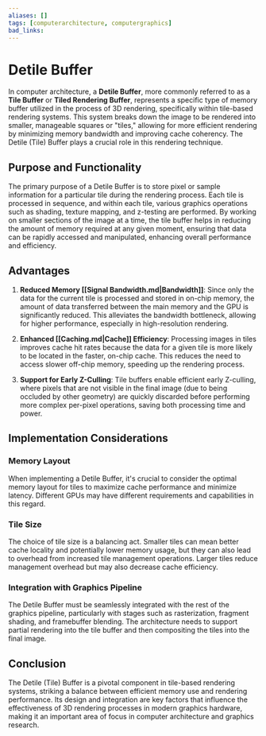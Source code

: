 ```yaml
---
aliases: []
tags: [computerarchitecture, computergraphics]
bad_links:
---
```

# Detile Buffer

In computer architecture, a **Detile Buffer**, more commonly referred to as a **Tile Buffer** or **Tiled Rendering Buffer**, represents a specific type of memory buffer utilized in the process of 3D rendering, specifically within tile-based rendering systems. This system breaks down the image to be rendered into smaller, manageable squares or "tiles," allowing for more efficient rendering by minimizing memory bandwidth and improving cache coherency. The Detile (Tile) Buffer plays a crucial role in this rendering technique.

## Purpose and Functionality

The primary purpose of a Detile Buffer is to store pixel or sample information for a particular tile during the rendering process. Each tile is processed in sequence, and within each tile, various graphics operations such as shading, texture mapping, and z-testing are performed. By working on smaller sections of the image at a time, the tile buffer helps in reducing the amount of memory required at any given moment, ensuring that data can be rapidly accessed and manipulated, enhancing overall performance and efficiency.

## Advantages

1. **Reduced Memory [[Signal Bandwidth.md|Bandwidth]]**: Since only the data for the current tile is processed and stored in on-chip memory, the amount of data transferred between the main memory and the GPU is significantly reduced. This alleviates the bandwidth bottleneck, allowing for higher performance, especially in high-resolution rendering.
   
2. **Enhanced [[Caching.md|Cache]] Efficiency**: Processing images in tiles improves cache hit rates because the data for a given tile is more likely to be located in the faster, on-chip cache. This reduces the need to access slower off-chip memory, speeding up the rendering process.

3. **Support for Early Z-Culling**: Tile buffers enable efficient early Z-culling, where pixels that are not visible in the final image (due to being occluded by other geometry) are quickly discarded before performing more complex per-pixel operations, saving both processing time and power.

## Implementation Considerations

### Memory Layout

When implementing a Detile Buffer, it's crucial to consider the optimal memory layout for tiles to maximize cache performance and minimize latency. Different GPUs may have different requirements and capabilities in this regard.

### Tile Size

The choice of tile size is a balancing act. Smaller tiles can mean better cache locality and potentially lower memory usage, but they can also lead to overhead from increased tile management operations. Larger tiles reduce management overhead but may also decrease cache efficiency.

### Integration with Graphics Pipeline

The Detile Buffer must be seamlessly integrated with the rest of the graphics pipeline, particularly with stages such as rasterization, fragment shading, and framebuffer blending. The architecture needs to support partial rendering into the tile buffer and then compositing the tiles into the final image.

## Conclusion

The Detile (Tile) Buffer is a pivotal component in tile-based rendering systems, striking a balance between efficient memory use and rendering performance. Its design and integration are key factors that influence the effectiveness of 3D rendering processes in modern graphics hardware, making it an important area of focus in computer architecture and graphics research.